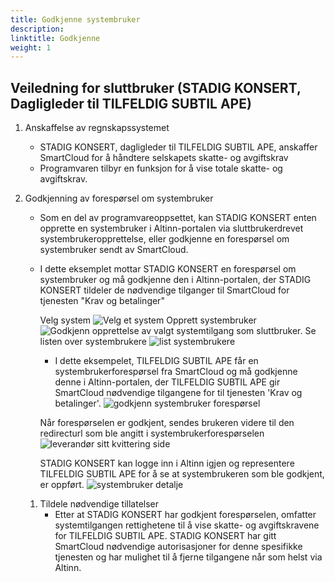 ```yaml
---
title: Godkjenne systembruker
description:
linktitle: Godkjenne
weight: 1
---
```


## Veiledning for sluttbruker (STADIG KONSERT, Dagligleder til TILFELDIG SUBTIL APE)

1. Anskaffelse av regnskapssystemet
   - STADIG KONSERT, dagligleder til TILFELDIG SUBTIL APE, anskaffer SmartCloud for å håndtere selskapets skatte- og avgiftskrav
   - Programvaren tilbyr en funksjon for å vise totale skatte- og avgiftskrav.
2. Godkjenning av forespørsel om systembruker

   - Som en del av programvareoppsettet, kan STADIG KONSERT enten opprette en systembruker i Altinn-portalen via sluttbrukerdrevet systembrukeropprettelse, eller godkjenne en forespørsel om systembruker sendt av SmartCloud.
   - I dette eksemplet mottar STADIG KONSERT en forespørsel om systembruker og må godkjenne den i Altinn-portalen, der STADIG KONSERT tildeler de nødvendige tilganger til SmartCloud for tjenesten "Krav og betalinger"

     Velg system
     ![Velg et system](systemtilgang-1.png)
     Opprett systembruker
     ![Godkjenn opprettelse av valgt systemtilgang som sluttbruker.](systemtilgang-2.png)
     Se listen over systembrukere
     ![list systembrukere](systemtilgang-4.png)

     - I dette eksempelet, TILFELDIG SUBTIL APE får en systembrukerforespørsel fra SmartCloud og må godkjenne denne i Altinn-portalen, der TILFELDIG SUBTIL APE gir SmartCloud nødvendige tilgangene for til tjenesten 'Krav og betalinger'.
       ![godkjenn systembruker forespørsel](systemtilgang-approve-1.png)

     Når forespørselen er godkjent, sendes brukeren videre til den redirecturl som ble angitt i systembrukerforespørselen
     ![leverandør sitt kvittering side](systemtilgang-receipt-vendor.png)

     STADIG KONSERT kan logge inn i Altinn igjen og representere TILFELDIG SUBTIL APE for å se at systembrukeren som ble godkjent, er oppført.
     ![systembruker detalje](systemtilgang-overview.png)

   1. Tildele nødvendige tillatelser
      - Etter at STADIG KONSERT har godkjent forespørselen, omfatter systemtilgangen rettighetene til å vise skatte- og avgiftskravene for TILFELDIG SUBTIL APE. STADIG KONSERT har gitt SmartCloud nødvendige autorisasjoner for denne spesifikke tjenesten og har mulighet til å fjerne tilgangene når som helst via Altinn.
